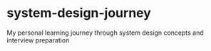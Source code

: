 # system-design-journey
My personal learning journey through system design concepts and interview preparation
